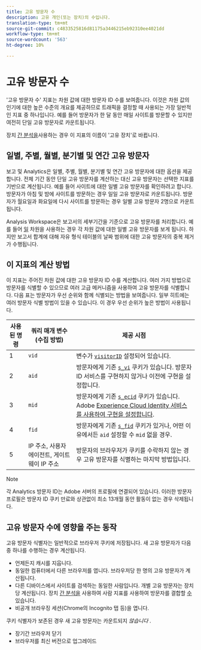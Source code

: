 ```yaml
---
title: 고유 방문자 수
description: 고유 개인(또는 장치)의 수입니다.
translation-type: tm+mt
source-git-commit: c4833525816d81175a3446215eb92310ee4021dd
workflow-type: tm+mt
source-wordcount: '563'
ht-degree: 10%

---
```



# 고유 방문자 수

&#39;고유 방문자 수&#39; 지표는 차원 값에 대한 방문자 ID 수를 보여줍니다. 이것은 차원 값의 인기에 대한 높은 수준의 개요를 제공하므로 트래픽을 결정할 때 사용되는 가장 일반적인 지표 중 하나입니다. 예를 들어 방문자가 한 달 동안 매일 사이트를 방문할 수 있지만 여전히 단일 고유 방문자로 카운트됩니다.

장치 [간 분석을](../cda/cda-home.md)사용하는 경우 이 지표의 이름이 &#39;고유 장치&#39;로 바뀝니다.

## 일별, 주별, 월별, 분기별 및 연간 고유 방문자

보고 및 Analytics은 일별, 주별, 월별, 분기별 및 연간 고유 방문자에 대한 옵션을 제공합니다. 전체 기간 동안 단일 고유 방문자를 계산하는 대신 고유 방문자는 선택한 지표를 기반으로 계산됩니다. 예를 들어 사이트에 대한 일별 고유 방문자를 확인하려고 합니다. 방문자가 아침 및 밤에 사이트를 방문하는 경우 일일 고유 방문자로 카운트됩니다. 방문자가 월요일과 화요일에 다시 사이트를 방문하는 경우 일별 고유 방문자 2명으로 카운트됩니다.

Analysis Workspace은 보고서의 세부기간을 기준으로 고유 방문자를 처리합니다. 예를 들어 [일](../dimensions/day.md) 차원을 사용하는 경우 각 차원 값에 대한 일별 고유 방문자를 보게 됩니다. 하지만 보고서 합계에 대해 자유 형식 테이블의 날짜 범위에 대한 고유 방문자의 중복 제거가 수행됩니다.

## 이 지표의 계산 방법

이 지표는 주어진 차원 값에 대한 고유 방문자 ID 수를 계산합니다. 여러 가지 방법으로 방문자를 식별할 수 있으므로 여러 고급 메커니즘을 사용하여 고유 방문자를 식별합니다. 다음 표는 방문자가 우선 순위와 함께 식별되는 방법을 보여줍니다. 일부 히트에는 여러 방문자 식별 방법이 있을 수 있습니다. 이 경우 우선 순위가 높은 방법이 사용됩니다.

| 사용된 명령 | 쿼리 매개 변수(수집 방법) | 제공 시점 |
| --- | --- | --- |
| 1 | `vid` | 변수가 [`visitorID`](/help/implement/vars/config-vars/visitorid.md) 설정되어 있습니다. |
| 2 | `aid` | 방문자에게 기존 [`s_vi`](https://docs.adobe.com/content/help/ko-KR/core-services/interface/ec-cookies/cookies-analytics.html) 쿠키가 있습니다. 방문자 ID 서비스를 구현하지 않거나 이전에 구현을 설정합니다. |
| 3 | `mid` | 방문자에게 기존 [`s_ecid`](https://docs.adobe.com/content/help/ko-KR/core-services/interface/ec-cookies/cookies-analytics.html) 쿠키가 있습니다. Adobe [Experience Cloud Identity 서비스를 사용하여 구현을 설정합니다](https://docs.adobe.com/content/help/ko-KR/id-service/using/home.html). |
| 4 | `fid` | 방문자에게 기존 [`s_fid`](https://docs.adobe.com/content/help/ko-KR/core-services/interface/ec-cookies/cookies-analytics.html) 쿠키가 있거나, 어떤 이유에서든 `aid` 설정할 수 `mid` 없을 경우. |
| 5 | IP 주소, 사용자 에이전트, 게이트웨이 IP 주소 | 방문자의 브라우저가 쿠키를 수락하지 않는 경우 고유 방문자를 식별하는 마지막 방법입니다. |

>[!NOTE]
>
>각 Analytics 방문자 ID는 Adobe 서버의 프로필에 연결되어 있습니다. 이러한 방문자 프로필은 방문자 ID 쿠키 만료와 상관없이 최소 13개월 동안 활동이 없는 경우 삭제됩니다.

## 고유 방문자 수에 영향을 주는 동작

고유 방문자 식별자는 일반적으로 브라우저 쿠키에 저장됩니다. 새 고유 방문자가 다음 중 하나를 수행하는 경우 계산됩니다.

* 언제든지 캐시를 지웁니다.
* 동일한 컴퓨터에서 다른 브라우저를 엽니다. 브라우저당 한 명의 고유 방문자가 계산됩니다.
* 다른 디바이스에서 사이트를 검색하는 동일한 사람입니다. 개별 고유 방문자는 장치당 계산됩니다. 장치 [간 분석을](../cda/cda-home.md) 사용하여 사람 지표를 사용하여 방문자를 결합할 [수](people.md) 있습니다.
* 비공개 브라우징 세션(Chrome의 Incognito 탭 등)을 엽니다.

쿠키 식별자가 보존된 경우 새 고유 방문자는 카운트되지 *않습니다* .

* 장기간 브라우저 닫기
* 브라우저를 최신 버전으로 업그레이드
